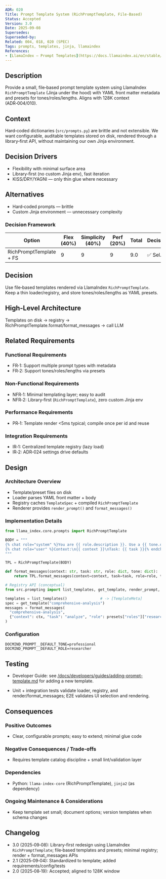 ```yaml
---
ADR: 020
Title: Prompt Template System (RichPromptTemplate, File-Based)
Status: Accepted
Version: 3.0
Date: 2025-09-08
Supersedes:
Superseded-by:
Related: 004, 018, 020 (SPEC)
Tags: prompts, templates, jinja, llamaindex
References:
- [LlamaIndex — Prompt Templates](https://docs.llamaindex.ai/en/stable/module_guides/models/prompts/)
---
```


## Description

Provide a small, file‑based prompt template system using LlamaIndex `RichPromptTemplate` (Jinja under the hood) with YAML front matter metadata and presets for tones/roles/lengths. Aligns with 128K context (ADR‑004/010).

## Context

Hard‑coded dictionaries (`src/prompts.py`) are brittle and not extensible. We want configurable, auditable templates stored on disk, rendered through a library‑first API, without maintaining our own Jinja environment.

## Decision Drivers

- Flexibility with minimal surface area
- Library‑first (no custom Jinja env), fast iteration
- KISS/DRY/YAGNI — only thin glue where necessary

## Alternatives

- Hard‑coded prompts — brittle
- Custom Jinja environment — unnecessary complexity

### Decision Framework

| Option                 | Flex (40%) | Simplicity (40%) | Perf (20%) | Total | Decision |
| ---------------------- | ---------- | ---------------- | ---------- | ----- | -------- |
| RichPromptTemplate + FS| 9          | 9                | 9          | 9.0   | ✅ Sel.  |

## Decision

Use file‑based templates rendered via LlamaIndex `RichPromptTemplate`. Keep a thin loader/registry, and store tones/roles/lengths as YAML presets.

## High-Level Architecture

Templates on disk → registry → RichPromptTemplate.format/format_messages → call LLM

## Related Requirements

### Functional Requirements

- FR‑1: Support multiple prompt types with metadata
- FR‑2: Support tones/roles/lengths via presets

### Non-Functional Requirements

- NFR‑1: Minimal templating layer; easy to audit
- NFR‑2: Library‑first (`RichPromptTemplate`), zero custom Jinja env

### Performance Requirements

- PR‑1: Template render <5ms typical; compile once per id and reuse

### Integration Requirements

- IR‑1: Centralized template registry (lazy load)
- IR‑2: ADR‑024 settings drive defaults

## Design

### Architecture Overview

- Template/preset files on disk
- Loader parses YAML front matter + body
- Registry caches `TemplateSpec` + compiled `RichPromptTemplate`
- Renderer provides `render_prompt()` and `format_messages()`

### Implementation Details

```python
from llama_index.core.prompts import RichPromptTemplate

BODY = """
{% chat role="system" %}You are {{ role.description }}. Use a {{ tone.description }} tone.{% endchat %}
{% chat role="user" %}Context:\n{{ context }}\nTask: {{ task }}{% endchat %}
"""

TPL = RichPromptTemplate(BODY)

def format_messages(context: str, task: str, role: dict, tone: dict):
    return TPL.format_messages(context=context, task=task, role=role, tone=tone)
```

```python
# Registry API (conceptual)
from src.prompting import list_templates, get_template, render_prompt, format_messages, list_presets

templates = list_templates()               # -> [TemplateMeta]
spec = get_template("comprehensive-analysis")
messages = format_messages(
  "comprehensive-analysis",
  {"context": ctx, "task": "analyze", "role": presets["roles"]["researcher"], "tone": presets["tones"]["professional"]},
)
```

### Configuration

```env
DOCMIND_PROMPT__DEFAULT_TONE=professional
DOCMIND_PROMPT__DEFAULT_ROLE=researcher
```

## Testing

- Developer Guide: see [/docs/developers/guides/adding-prompt-template.md](../guides/adding-prompt-template.md) for adding a new template.

- Unit + integration tests validate loader, registry, and render/format_messages; E2E validates UI selection and rendering.

## Consequences

### Positive Outcomes

- Clear, configurable prompts; easy to extend; minimal glue code

### Negative Consequences / Trade-offs

- Requires template catalog discipline + small lint/validation layer

### Dependencies

- Python: `llama-index-core` (RichPromptTemplate), `jinja2` (as dependency)

### Ongoing Maintenance & Considerations

- Keep template set small; document options; version templates when schema changes

## Changelog

- 3.0 (2025‑09‑08): Library‑first redesign using LlamaIndex `RichPromptTemplate`; file‑based templates and presets; minimal registry; render + format_messages APIs
- 2.1 (2025‑09‑04): Standardized to template; added requirements/config/tests
- 2.0 (2025‑08‑19): Accepted; aligned to 128K window
